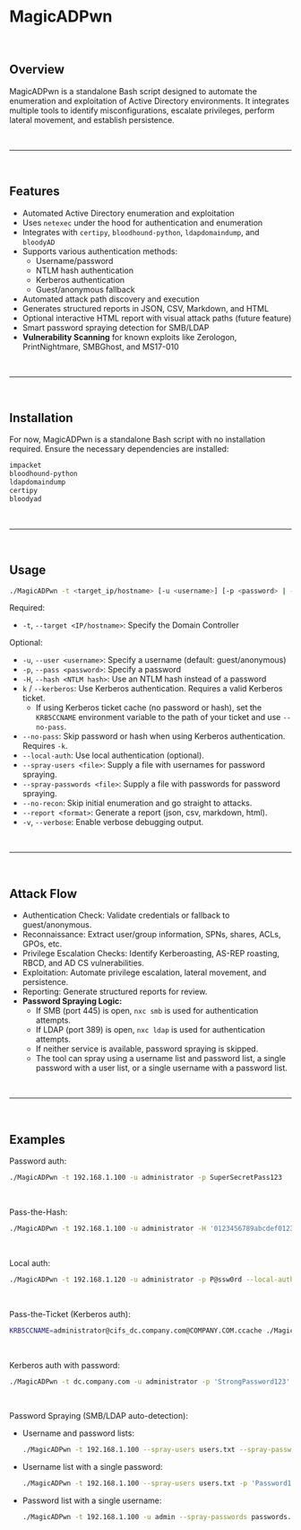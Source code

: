 # MagicADPwn

<br>

## Overview
MagicADPwn is a standalone Bash script designed to automate the enumeration and exploitation of Active Directory environments. It integrates multiple tools to identify misconfigurations, escalate privileges, perform lateral movement, and establish persistence.

<br>

---

<br>

## Features
- Automated Active Directory enumeration and exploitation
- Uses `netexec` under the hood for authentication and enumeration
- Integrates with `certipy`, `bloodhound-python`, `ldapdomaindump`, and `bloodyAD`
- Supports various authentication methods:
  - Username/password
  - NTLM hash authentication
  - Kerberos authentication
  - Guest/anonymous fallback
- Automated attack path discovery and execution
- Generates structured reports in JSON, CSV, Markdown, and HTML
- Optional interactive HTML report with visual attack paths (future feature)
- Smart password spraying detection for SMB/LDAP
- **Vulnerability Scanning** for known exploits like Zerologon, PrintNightmare, SMBGhost, and MS17-010

<br>

---

<br>

## Installation
For now, MagicADPwn is a standalone Bash script with no installation required. Ensure the necessary dependencies are installed:
```bash
impacket
bloodhound-python
ldapdomaindump
certipy
bloodyad
```

<br>

---

<br>

## Usage
```bash
./MagicADPwn -t <target_ip/hostname> [-u <username>] [-p <password> | -H <hash> | -k [--no-pass]] [--local-auth] [-v]
```

Required:
  - `-t`, `--target <IP/hostname>`: Specify the Domain Controller

Optional:
  - `-u`, `--user <username>`: Specify a username (default: guest/anonymous)
  - `-p`, `--pass <password>`: Specify a password
  - `-H`, `--hash <NTLM hash>`: Use an NTLM hash instead of a password
  - `k` / `--kerberos`: Use Kerberos authentication. Requires a valid Kerberos ticket.
    - If using Kerberos ticket cache (no password or hash), set the `KRB5CCNAME` environment variable to the path of your ticket and use `--no-pass`.
  - `--no-pass`: Skip password or hash when using Kerberos authentication. Requires `-k`.
  - `--local-auth`: Use local authentication (optional).
  - `--spray-users <file>`: Supply a file with usernames for password spraying.
  - `--spray-passwords <file>`: Supply a file with passwords for password spraying.
  - `--no-recon`: Skip initial enumeration and go straight to attacks.
  - `--report <format>`: Generate a report (json, csv, markdown, html).
  - `-v`, `--verbose`: Enable verbose debugging output.

<br>

---

<br>

## Attack Flow
- Authentication Check: Validate credentials or fallback to guest/anonymous.
- Reconnaissance: Extract user/group information, SPNs, shares, ACLs, GPOs, etc.
- Privilege Escalation Checks: Identify Kerberoasting, AS-REP roasting, RBCD, and AD CS vulnerabilities.
- Exploitation: Automate privilege escalation, lateral movement, and persistence.
- Reporting: Generate structured reports for review.
- **Password Spraying Logic:**
  - If SMB (port 445) is open, `nxc smb` is used for authentication attempts.
  - If LDAP (port 389) is open, `nxc ldap` is used for authentication attempts.
  - If neither service is available, password spraying is skipped.
  - The tool can spray using a username list and password list, a single password with a user list, or a single username with a password list.

<br>

---

<br>

## Examples

Password auth:
```bash
./MagicADPwn -t 192.168.1.100 -u administrator -p SuperSecretPass123
```

<br>

Pass-the-Hash:
```bash
./MagicADPwn -t 192.168.1.100 -u administrator -H '0123456789abcdef0123456789abcdef'
```

<br>

Local auth:
```bash
./MagicADPwn -t 192.168.1.120 -u administrator -p P@ssw0rd --local-auth
```

<br>

Pass-the-Ticket (Kerberos auth):
```bash
KRB5CCNAME=administrator@cifs_dc.company.com@COMPANY.COM.ccache ./MagicADPwn -t dc.company.com -u administrator -k --no-pass
```

<br>

Kerberos auth with password:
```bash
./MagicADPwn -t dc.company.com -u administrator -p 'StrongPassword123' -k
```

<br>

Password Spraying (SMB/LDAP auto-detection):

- Username and password lists:
  ```bash
  ./MagicADPwn -t 192.168.1.100 --spray-users users.txt --spray-passwords passwords.txt
  ```
- Username list with a single password:
  ```bash
  ./MagicADPwn -t 192.168.1.100 --spray-users users.txt -p 'Password123'
  ```
- Password list with a single username:
  ```bash
  ./MagicADPwn -t 192.168.1.100 -u admin --spray-passwords passwords.txt
  ```
